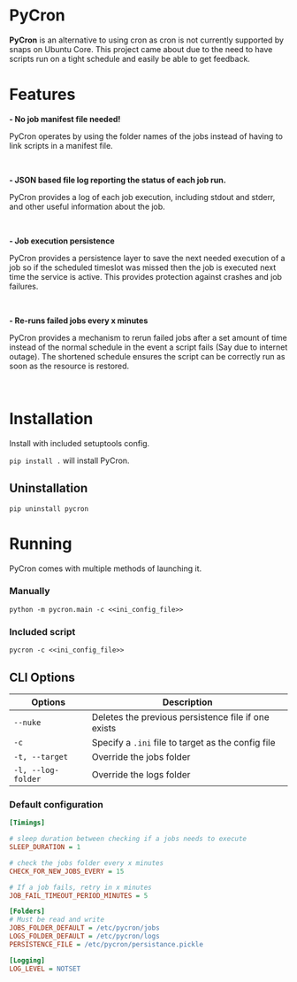 # PyCron

**PyCron** is an alternative to using cron as cron is not currently supported by snaps on Ubuntu Core. This project came
about due to the need to have scripts run on a tight schedule and easily be able to get feedback.

# Features

**- No job manifest file needed!**
  
PyCron operates by using the folder names of the jobs instead of having to link scripts in a manifest file.

<br>

**- JSON based file log reporting the status of each job run.**

PyCron provides a log of each job execution, including stdout and stderr, and other useful information about the job.

<br>

**- Job execution persistence**

PyCron provides a persistence layer to save the next needed execution of a job so if the scheduled timeslot was missed
then the job is executed next time the service is active. This provides protection against crashes and job failures.

<br>

**- Re-runs failed jobs every x minutes**

PyCron provides a mechanism to rerun failed jobs after a set amount of time instead of the normal schedule in the event
a script fails (Say due to internet outage). The shortened schedule ensures the script can be correctly run as soon as
the resource is restored.

<br>

# Installation

Install with included setuptools config. 

`pip install .` will install PyCron.

## Uninstallation

`pip uninstall pycron`

# Running

PyCron comes with multiple methods of launching it.

### Manually

`python -m pycron.main -c <<ini_config_file>>`

### Included script

`pycron -c <<ini_config_file>>`

## CLI Options

|   Options             | Description                                           |
| -----------           | -----------                                           |
| `--nuke`              | Deletes the previous persistence file if one exists   |
| `-c`                  | Specify a `.ini` file to target as the config file    |
| `-t, --target`        | Override the jobs folder   | 
| `-l, --log-folder`    | Override the logs folder   |


### Default configuration 

```ini
[Timings]

# sleep duration between checking if a jobs needs to execute
SLEEP_DURATION = 1

# check the jobs folder every x minutes
CHECK_FOR_NEW_JOBS_EVERY = 15

# If a job fails, retry in x minutes
JOB_FAIL_TIMEOUT_PERIOD_MINUTES = 5

[Folders]
# Must be read and write
JOBS_FOLDER_DEFAULT = /etc/pycron/jobs
LOGS_FOLDER_DEFAULT = /etc/pycron/logs
PERSISTENCE_FILE = /etc/pycron/persistance.pickle

[Logging]
LOG_LEVEL = NOTSET
```
